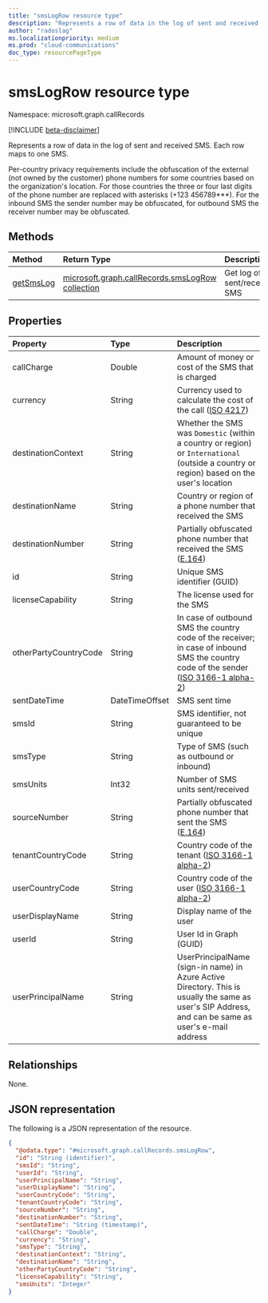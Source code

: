 ```yaml
---
title: "smsLogRow resource type"
description: "Represents a row of data in the log of sent and received SMS"
author: "radoslag"
ms.localizationpriority: medium
ms.prod: "cloud-communications"
doc_type: resourcePageType
---
```


# smsLogRow resource type

Namespace: microsoft.graph.callRecords

[!INCLUDE [beta-disclaimer](../../includes/beta-disclaimer.md)]

Represents a row of data in the log of sent and received SMS. Each row maps to one SMS.

Per-country privacy requirements include the obfuscation of the external (not owned by the customer) phone numbers for some countries based on the organization's location.
For those countries the three or four last digits of the phone number are replaced with asterisks (+123 456789***). For the inbound SMS the sender number may be obfuscated, for outbound SMS the receiver number may be obfuscated.

## Methods

| Method       | Return Type | Description |
|:-------------|:------------|:------------|
| [getSmsLog](../api/callrecords-callrecord-getsmslog.md) | [microsoft.graph.callRecords.smsLogRow collection](callrecords-smslogrow.md) | Get log of sent/received SMS |

## Properties

|Property|Type|Description|
|:---|:---|:---|
|callCharge|Double|Amount of money or cost of the SMS that is charged|
|currency|String|Currency used to calculate the cost of the call ([ISO 4217](https://en.wikipedia.org/wiki/ISO_4217))|
|destinationContext|String|Whether the SMS was `Domestic` (within a country or region) or `International` (outside a country or region) based on the user's location|
|destinationName|String|Country or region of a phone number that received the SMS|
|destinationNumber|String|Partially obfuscated phone number that received the SMS ([E.164](https://en.wikipedia.org/wiki/E.164))|
|id|String|Unique SMS identifier (GUID)|
|licenseCapability|String|The license used for the SMS|
|otherPartyCountryCode|String|In case of outbound SMS the country code of the receiver; in case of inbound SMS the country code of the sender ([ISO 3166-1 alpha-2](https://en.wikipedia.org/wiki/ISO_3166-1_alpha-2))|
|sentDateTime|DateTimeOffset|SMS sent time|
|smsId|String|SMS identifier, not guaranteed to be unique|
|smsType|String|Type of SMS (such as outbound or inbound)|
|smsUnits|Int32|Number of SMS units sent/received|
|sourceNumber|String|Partially obfuscated phone number that sent the SMS ([E.164](https://en.wikipedia.org/wiki/E.164))|
|tenantCountryCode|String|Country code of the tenant ([ISO 3166-1 alpha-2](https://en.wikipedia.org/wiki/ISO_3166-1_alpha-2))|
|userCountryCode|String|Country code of the user ([ISO 3166-1 alpha-2](https://en.wikipedia.org/wiki/ISO_3166-1_alpha-2))|
|userDisplayName|String|Display name of the user|
|userId|String|User Id in Graph (GUID)|
|userPrincipalName|String|UserPrincipalName (sign-in name) in Azure Active Directory. This is usually the same as user's SIP Address, and can be same as user's e-mail address|

## Relationships

None.

## JSON representation

The following is a JSON representation of the resource.
<!-- {
  "blockType": "resource",
  "@odata.type": "microsoft.graph.callRecords.smsLogRow"
}
-->
``` json
{
  "@odata.type": "#microsoft.graph.callRecords.smsLogRow",
  "id": "String (identifier)",
  "smsId": "String",
  "userId": "String",
  "userPrincipalName": "String",
  "userDisplayName": "String",
  "userCountryCode": "String",
  "tenantCountryCode": "String",
  "sourceNumber": "String",
  "destinationNumber": "String",
  "sentDateTime": "String (timestamp)",
  "callCharge": "Double",
  "currency": "String",
  "smsType": "String",
  "destinationContext": "String",
  "destinationName": "String",
  "otherPartyCountryCode": "String",
  "licenseCapability": "String",
  "smsUnits": "Integer"
}
```
